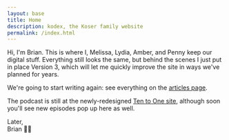 ```yaml
---
layout: base
title: Home
description: kodex, the Koser family website
permalink: /index.html
---
```

Hi, I'm Brian. This is where I, Melissa, Lydia, Amber, and Penny keep our digital stuff. Everything still looks the same, but behind the scenes I just put in place Version 3, which will let me quickly improve the site in ways we've planned for years.

We're going to start writing again: see everything on the [articles page](/articles).

The podcast is still at the newly-redesigned [Ten to One site](https://tto.koser.us), although soon you'll see new episodes pop up here as well.

Later,<br>
Brian 🖖🤘